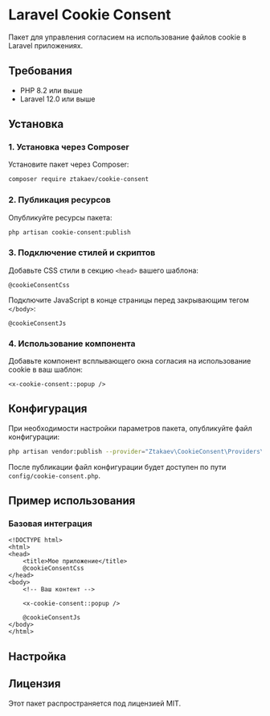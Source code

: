 # Laravel Cookie Consent

Пакет для управления согласием на использование файлов cookie в Laravel приложениях.

## Требования

-   PHP 8.2 или выше
-   Laravel 12.0 или выше

## Установка

### 1. Установка через Composer

Установите пакет через Composer:

```bash
composer require ztakaev/cookie-consent
```

### 2. Публикация ресурсов

Опубликуйте ресурсы пакета:

```bash
php artisan cookie-consent:publish
```

### 3. Подключение стилей и скриптов

Добавьте CSS стили в секцию `<head>` вашего шаблона:

```blade
@cookieConsentCss
```

Подключите JavaScript в конце страницы перед закрывающим тегом `</body>`:

```blade
@cookieConsentJs
```

### 4. Использование компонента

Добавьте компонент всплывающего окна согласия на использование cookie в ваш шаблон:

```blade
<x-cookie-consent::popup />
```

## Конфигурация

При необходимости настройки параметров пакета, опубликуйте файл конфигурации:

```bash
php artisan vendor:publish --provider="Ztakaev\CookieConsent\Providers\CookieConsentServiceProvider" --tag="config"
```

После публикации файл конфигурации будет доступен по пути `config/cookie-consent.php`.

## Пример использования

### Базовая интеграция

```blade
<!DOCTYPE html>
<html>
<head>
    <title>Мое приложение</title>
    @cookieConsentCss
</head>
<body>
    <!-- Ваш контент -->

    <x-cookie-consent::popup />

    @cookieConsentJs
</body>
</html>
```

## Настройка

## Лицензия

Этот пакет распространяется под лицензией MIT.
